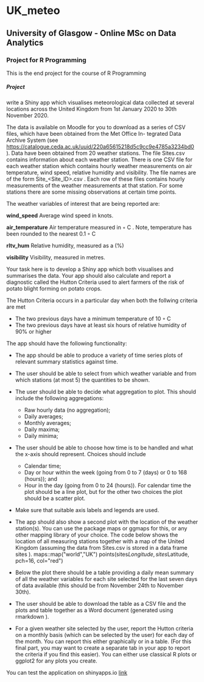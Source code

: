 # UK_meteo

## University of Glasgow - Online MSc on Data Analytics
### Project for R Programming
This is the end project for the course of R Programming

##### Project 

write a Shiny app which visualises meteorological data collected at several locations across the United
Kingdom from 1st January 2020 to 30th November 2020.

The data is available on Moodle for you to download as a series of CSV files, which have been obtained from the Met Office In-
tegrated Data Archive System (see https://catalogue.ceda.ac.uk/uuid/220a65615218d5c9cc9e4785a3234bd0 ).
Data have been obtained from 20 weather stations. The file Sites.csv contains information about each weather station.
There is one CSV file for each weather station which contains hourly weather measurements on air temperature, wind speed,
relative humidity and visibility. The file names are of the form Site_<Site_ID>.csv . Each row of these files contains
hourly measurements of the weather measurements at that station. For some stations there are some missing observations
at certain time points.

The weather variables of interest that are being reported are:

**wind_speed** Average wind speed in knots.

**air_temperature** Air temperature measured in ◦ C . Note, temperature has been rounded to the nearest 0.1 ◦ C

**rltv_hum** Relative humidity, measured as a (%)

**visibility** Visibility, measured in metres.

Your task here is to develop a Shiny app which both visualises and summarises the data. Your app should also calculate and
report a diagnostic called the Hutton Criteria used to alert farmers of the risk of potato blight forming on potato crops.

The Hutton Criteria occurs in a particular day when both the follwing criteria are met

* The two previous days have a minimum temperature of 10 ◦ C
* The two previous days have at least six hours of relative humidity of 90% or higher

The app should have the following functionality:
* The app should be able to produce a variety of time series plots of relevant summary statistics against time.
* The user should be able to select from which weather variable and from which stations (at most 5) the quantities to be
shown.
* The user should be able to decide what aggregation to plot. This should include the following aggregations:
  - Raw hourly data (no aggregation);
  - Daily averages;
  - Monthly averages;
  - Daily maxima;
  - Daily minima;
* The user should be able to choose how time is to be handled and what the x-axis should represent. Choices should
include
  - Calendar time;
  - Day or hour within the week (going from 0 to 7 (days) or 0 to 168 (hours)); and
  - Hour in the day (going from 0 to 24 (hours)).
For calendar time the plot should be a line plot, but for the other two choices the plot should be a scatter plot.

* Make sure that suitable axis labels and legends are used.

* The app should also show a second plot with the location of the weather station(s). You can use the package maps
or ggmaps for this, or any other mapping library of your choice. The code below shows the location of all measuring
stations together with a map of the United Kingdom (assuming the data from Sites.csv is stored in a data frame
sites ).
maps::map("world","UK")
points(sites$Longitude, sites$Latitude, pch=16, col="red")
* Below the plot there should be a table providing a daily mean summary of all the weather variables for each site selected
for the last seven days of data available (this should be from November 24th to November 30th).
* The user should be able to download the table as a CSV file and the plots and table together as a Word document
(generated using rmarkdown ).
* For a given weather site selected by the user, report the Hutton criteria on a monthly basis (which can be selected by
the user) for each day of the month. You can report this either graphically or in a table. (For this final part, you may
want to create a separate tab in your app to report the criteria if you find this easier).
You can either use classical R plots or ggplot2 for any plots you create.


You can test the application on shinyapps.io
[link](https://gpeddev.shinyapps.io/project_meteo/)
